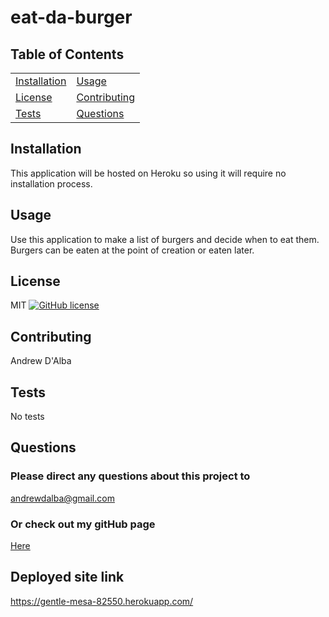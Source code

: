 # eat-da-burger
## Table of Contents
| | |
|-|-|
[Installation](#installation) | [Usage](#usage)
[License](#license) | [Contributing](#contributing)
[Tests](#tests) | [Questions](#questions)

## Installation
This application will be hosted on Heroku so using it will require no installation process.

## Usage
Use this application to make a list of burgers and decide when to eat them. Burgers can be eaten at the point of creation or eaten later.

## License
MIT
[![GitHub license](https://img.shields.io/github/license/andrewdalba/eat-da-burger.svg)](https://img.shields.io/github/license/andrewdalba/eat-da-burger)

## Contributing
Andrew D'Alba

## Tests
No tests

## Questions
### Please direct any questions about this project to
andrewdalba@gmail.com
### Or check out my gitHub page
[Here](https://github.com/andrewdalba)

## Deployed site link
https://gentle-mesa-82550.herokuapp.com/ 